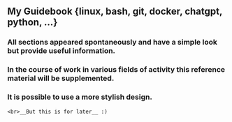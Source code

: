 ## My Guidebook {linux, bash, git, docker, chatgpt, python, ...}

### All sections appeared spontaneously and have a simple look but provide useful information.

### In the course of work in various fields of activity this reference material will be supplemented.

### It is possible to use a more stylish design. 
    <br>__But this is for later__ :) 
